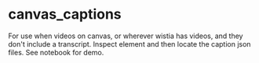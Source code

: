 # canvas_captions
For use when videos on canvas, or wherever wistia has videos, and they don't include a transcript. Inspect element and then locate the caption json files. See notebook for demo.
